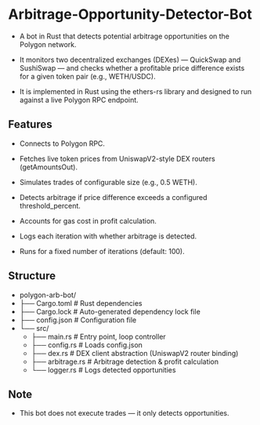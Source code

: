 # Arbitrage-Opportunity-Detector-Bot
* A bot in Rust that detects potential arbitrage opportunities on the Polygon network.

* It monitors two decentralized exchanges (DEXes) — QuickSwap and SushiSwap — and checks whether a profitable price difference exists for a given token pair (e.g., WETH/USDC).

* It is implemented in Rust using the ethers-rs library and designed to run against a live Polygon RPC endpoint.

## Features

* Connects to Polygon RPC.

* Fetches live token prices from UniswapV2-style DEX routers (getAmountsOut).

* Simulates trades of configurable size (e.g., 0.5 WETH).

* Detects arbitrage if price difference exceeds a configured threshold_percent.

* Accounts for gas cost in profit calculation.

* Logs each iteration with whether arbitrage is detected.

* Runs for a fixed number of iterations (default: 100).

## Structure

* polygon-arb-bot/
* ├── Cargo.toml          # Rust dependencies
* ├── Cargo.lock          # Auto-generated dependency lock file
* ├── config.json         # Configuration file
* └── src/
    * ├── main.rs         # Entry point, loop controller
    * ├── config.rs       # Loads config.json
    * ├── dex.rs          # DEX client abstraction (UniswapV2 router binding)
    * ├── arbitrage.rs    # Arbitrage detection & profit calculation
    * └── logger.rs       # Logs detected opportunities

## Note 

* This bot does not execute trades — it only detects opportunities.
